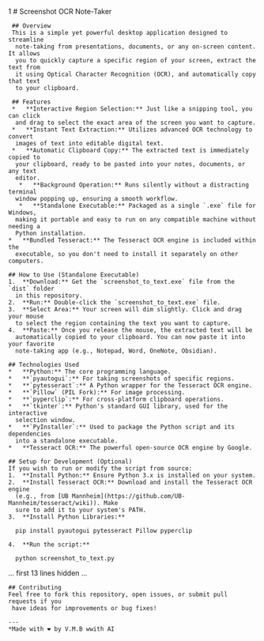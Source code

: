1 # Screenshot OCR Note-Taker
    
     ## Overview
     This is a simple yet powerful desktop application designed to streamline
      note-taking from presentations, documents, or any on-screen content. It allows
      you to quickly capture a specific region of your screen, extract the text from
      it using Optical Character Recognition (OCR), and automatically copy that text
      to your clipboard.
    
     ## Features
     *   **Interactive Region Selection:** Just like a snipping tool, you can click
      and drag to select the exact area of the screen you want to capture.
     *   **Instant Text Extraction:** Utilizes advanced OCR technology to convert
      images of text into editable digital text.
     *   **Automatic Clipboard Copy:** The extracted text is immediately copied to
      your clipboard, ready to be pasted into your notes, documents, or any text
      editor.
       *   **Background Operation:** Runs silently without a distracting terminal
      window popping up, ensuring a smooth workflow.
       *   **Standalone Executable:** Packaged as a single `.exe` file for Windows,
      making it portable and easy to run on any compatible machine without needing a
      Python installation.
    *   **Bundled Tesseract:** The Tesseract OCR engine is included within the
      executable, so you don't need to install it separately on other computers.
   
    ## How to Use (Standalone Executable)
    1.  **Download:** Get the `screenshot_to_text.exe` file from the `dist` folder
      in this repository.
    2.  **Run:** Double-click the `screenshot_to_text.exe` file.
    3.  **Select Area:** Your screen will dim slightly. Click and drag your mouse
      to select the region containing the text you want to capture.
    4.  **Paste:** Once you release the mouse, the extracted text will be
      automatically copied to your clipboard. You can now paste it into your favorite
      note-taking app (e.g., Notepad, Word, OneNote, Obsidian).
   
    ## Technologies Used
    *   **Python:** The core programming language.
    *   **`pyautogui`:** For taking screenshots of specific regions.
    *   **`pytesseract`:** A Python wrapper for the Tesseract OCR engine.
    *   **`Pillow` (PIL Fork):** For image processing.
    *   **`pyperclip`:** For cross-platform clipboard operations.
    *   **`tkinter`:** Python's standard GUI library, used for the interactive
      selection window.
    *   **`PyInstaller`:** Used to package the Python script and its dependencies
      into a standalone executable.
    *   **Tesseract OCR:** The powerful open-source OCR engine by Google.
   
    ## Setup for Development (Optional)
    If you wish to run or modify the script from source:
    1.  **Install Python:** Ensure Python 3.x is installed on your system.
    2.  **Install Tesseract OCR:** Download and install the Tesseract OCR engine
      (e.g., from [UB Mannheim](https://github.com/UB-Mannheim/tesseract/wiki)). Make
      sure to add it to your system's PATH.
    3.  **Install Python Libraries:**

      pip install pyautogui pytesseract Pillow pyperclip

    4.  **Run the script:**

      python screenshot_to_text.py


   ... first 13 lines hidden ...

    ## Contributing
    Feel free to fork this repository, open issues, or submit pull requests if you
     have ideas for improvements or bug fixes!
   
    ---
    *Made with ❤️ by V.M.B wwith AI
